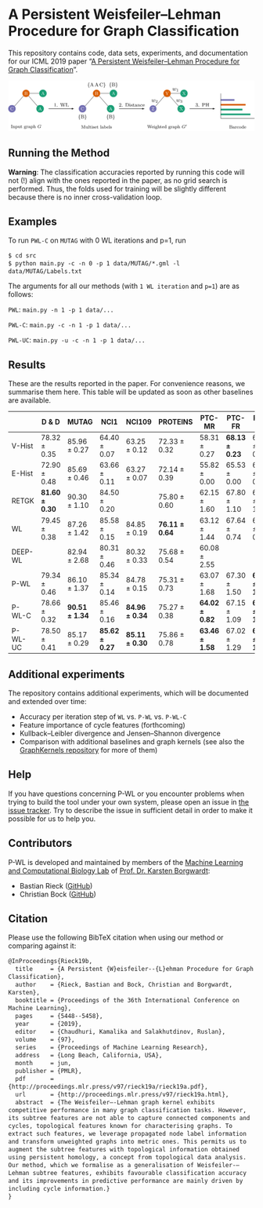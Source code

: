 # A Persistent Weisfeiler&ndash;Lehman Procedure for Graph Classification

This repository contains code, data sets, experiments, and documentation
for our ICML 2019 paper
&ldquo;[A Persistent Weisfeiler&ndash;Lehman Procedure for Graph Classification](http://proceedings.mlr.press/v97/rieck19a/rieck19a.pdf)&rdquo;.

![Workflow of the persistent Weisfeiler--Lehman procedure][logo]

[logo]: https://github.com/BorgwardtLab/P-WL/blob/master/assets/flow.png "Workflow of the persitent Weisfeiler--Lehman procedure"

## Running the Method

**Warning**: The classification accuracies reported by running this code
will not&nbsp;(!) align with the ones reported in the paper, as no grid
search is performed. Thus, the folds used for training will be slightly
different because there is no inner cross-validation loop.

## Examples

To run `PWL-C` on `MUTAG` with 0 WL iterations and p=1, run 
```
$ cd src
$ python main.py -c -n 0 -p 1 data/MUTAG/*.gml -l data/MUTAG/Labels.txt
```

The arguments for all our methods (with `1 WL iteration` and `p=1`) are as follows:

`PWL`: `main.py -n 1 -p 1 data/...`

`PWL-C`: `main.py -c -n 1 -p 1 data/...`

`PWL-UC`: `main.py -u -c -n 1 -p 1 data/...`

## Results

These are the results reported in the paper. For convenience reasons, we
summarise them here. This table will be updated as soon as other baselines
are available.

|             | D & D        | MUTAG        | NCI1         | NCI109       | PROTEINS     | PTC-MR       | PTC-FR       | PTC-MM       | PTC-FM       | 
|-------------|--------------|--------------|--------------|--------------|--------------|--------------|--------------|--------------|--------------| 
| V-Hist      | 78.32 ± 0.35 | 85.96 ± 0.27 | 64.40 ± 0.07 | 63.25 ± 0.12 | 72.33 ± 0.32 | 58.31 ± 0.27 | **68.13 ± 0.23** | 66.96 ± 0.51 | 57.91 ± 0.83 | 
| E-Hist      | 72.90 ± 0.48 | 85.69 ± 0.46 | 63.66 ± 0.11 | 63.27 ± 0.07 | 72.14 ± 0.39 | 55.82 ± 0.00 | 65.53 ± 0.00 | 61.61 ± 0.00 | 59.03 ± 0.00 | 
| RETGK   | **81.60 ± 0.30** | 90.30 ± 1.10 | 84.50 ± 0.20 |              | 75.80 ± 0.60 | 62.15 ± 1.60 | 67.80 ± 1.10 | 67.90 ± 1.40 | 63.90 ± 1.30 | 
| WL          | 79.45 ± 0.38 | 87.26 ± 1.42 | 85.58 ± 0.15 | 84.85 ± 0.19 | **76.11 ± 0.64** | 63.12 ± 1.44 | 67.64 ± 0.74 | 67.28 ± 0.97 | 64.80 ± 0.85 | 
| DEEP-WL |              | 82.94 ± 2.68 | 80.31 ± 0.46 | 80.32 ± 0.33 | 75.68 ± 0.54 | 60.08 ± 2.55 |              |              |              | 
| P-WL        | 79.34 ± 0.46 | 86.10 ± 1.37 | 85.34 ± 0.14 | 84.78 ± 0.15 | 75.31 ± 0.73 | 63.07 ± 1.68 | 67.30 ± 1.50 | **68.40 ± 1.17** | 64.47 ± 1.84 | 
| P-WL-C      | 78.66 ± 0.32 | **90.51 ± 1.34** | 85.46 ± 0.16 | **84.96 ± 0.34** | 75.27 ± 0.38 | **64.02 ± 0.82** | 67.15 ± 1.09 | **68.57 ± 1.76** | **65.78 ± 1.22** | 
| P-WL-UC     | 78.50 ± 0.41 | 85.17 ± 0.29 | **85.62 ± 0.27** | **85.11 ± 0.30** | 75.86 ± 0.78 | **63.46 ± 1.58**| 67.02 ± 1.29 | **68.01 ± 1.04** | **65.44 ± 1.18** | 

## Additional experiments

The repository contains additional experiments, which will be documented
and extended over time:

- Accuracy per iteration step of `WL` vs. `P-WL` vs. `P-WL-C`
- Feature importance of cycle features (forthcoming)
- Kullback&ndash;Leibler divergence and Jensen&ndash;Shannon divergence
- Comparison with additional baselines and graph kernels&nbsp;(see also
  the [GraphKernels repository](https://github.com/BorgwardtLab/GraphKernels)
  for more of them)

## Help

If you have questions concerning P-WL or you encounter problems when
trying to build the tool under your own system, please open an issue in
[the issue tracker](https://github.com/BorgwardtLab/P-WL/issues). Try to
describe the issue in sufficient detail in order to make it possible for
us to help you.

## Contributors

P-WL is developed and maintained by members of the [Machine Learning and
Computational Biology Lab](https://www.bsse.ethz.ch/mlcb) of [Prof. Dr.
Karsten Borgwardt](https://www.bsse.ethz.ch/mlcb/karsten.html):

- Bastian Rieck ([GitHub](https://github.com/Submanifold))
- Christian Bock ([GitHub](https://github.com/chrisby))

## Citation 

Please use the following BibTeX citation when using our method or
comparing against it:

    @InProceedings{Rieck19b,
      title     = {A Persistent {W}eisfeiler--{L}ehman Procedure for Graph Classification},
      author    = {Rieck, Bastian and Bock, Christian and Borgwardt, Karsten},
      booktitle = {Proceedings of the 36th International Conference on Machine Learning},
      pages     = {5448--5458},
      year      = {2019},
      editor    = {Chaudhuri, Kamalika and Salakhutdinov, Ruslan},
      volume    = {97},
      series    = {Proceedings of Machine Learning Research},
      address   = {Long Beach, California, USA},
      month     = jun,
      publisher = {PMLR},
      pdf       = {http://proceedings.mlr.press/v97/rieck19a/rieck19a.pdf},
      url       = {http://proceedings.mlr.press/v97/rieck19a.html},
      abstract  = {The Weisfeiler–-Lehman graph kernel exhibits competitive performance in many graph classification tasks. However, its subtree features are not able to capture connected components and cycles, topological features known for characterising graphs. To extract such features, we leverage propagated node label information and transform unweighted graphs into metric ones. This permits us to augment the subtree features with topological information obtained using persistent homology, a concept from topological data analysis. Our method, which we formalise as a generalisation of Weisfeiler-–Lehman subtree features, exhibits favourable classification accuracy and its improvements in predictive performance are mainly driven by including cycle information.}
    }
